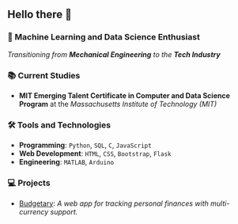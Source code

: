## Hello there :wave:

### :rocket: Machine Learning and Data Science Enthusiast

*Transitioning from **Mechanical Engineering** to the **Tech Industry***

### :books: Current Studies

- **MIT Emerging Talent Certificate in Computer and Data Science Program**
  at the *Massachusetts Institute of Technology (MIT)*

### :hammer_and_wrench: Tools and Technologies

- **Programming**: `Python`, `SQL`, `C`, `JavaScript`
- **Web Development**: `HTML`, `CSS`, `Bootstrap`, `Flask`
- **Engineering**: `MATLAB`, `Arduino`

### :computer: Projects

- [Budgetary](https://github.com/Ammmoe/Budgetary):
  *A web app for tracking personal finances with multi-currency support.*

